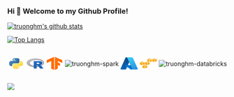 ### Hi 🐥 Welcome to my Github Profile!

[![truonghm's github stats](https://github-readme-stats.vercel.app/api?username=truonghm&show_icons=true&theme=radical&include_all_commits=true&count_private=true&cache_seconds=86400)](https://github.com/truonghm/truonghm)

[![Top Langs](https://github-readme-stats.vercel.app/api/top-langs/?username=truonghm&layout=compact&theme=radical&cache_seconds=86400&hide=html,css,jupyter%20notebook)](https://github.com/truonghm/truonghm)

<div style="display: inline_block"><br>
  <img align="center" alt="truonghm-python" height="30" width="40" src="https://raw.githubusercontent.com/devicons/devicon/master/icons/python/python-original.svg">
  <img align="center" alt="truonghm-r" height="30" width="40" src="https://raw.githubusercontent.com/devicons/devicon/master/icons/r/r-original.svg">
  <img align="center" alt="truonghm-tf" height="30" width="40" src="https://raw.githubusercontent.com/devicons/devicon/master/icons/tensorflow/tensorflow-original.svg">
  <img align="center" alt="truonghm-spark" height="30" width="40" src="https://upload.wikimedia.org/wikipedia/commons/f/f3/Apache_Spark_logo.svg">
  <img align="center" alt="truonghm-azure" height="30" width="40" src="https://raw.githubusercontent.com/devicons/devicon/master/icons/azure/azure-original.svg">
  <img align="center" alt="truonghm-aws" height="30" width="40" src="https://raw.githubusercontent.com/devicons/devicon/master/icons/amazonwebservices/amazonwebservices-original.svg">
  <img align="center" alt="truonghm-databricks" height="30" width="40" src="https://upload.wikimedia.org/wikipedia/commons/6/63/Databricks_Logo.png">
  </div>

##

<div>
  <a href="https://www.linkedin.com/in/truonghoangmanh/" target="_blank"><img src="https://img.shields.io/badge/LinkedIn-0077B5?style=for-the-badge&logo=linkedin&logoColor=white" target="_blank"></a>

</div>
